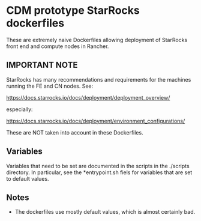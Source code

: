 # CDM prototype StarRocks dockerfiles

These are extremely naive Dockerfiles allowing deployment of StarRocks front end and
compute nodes in Rancher.

## IMPORTANT NOTE

StarRocks has many recommendations and requirements for the machines running the FE and CN nodes.
See:

https://docs.starrocks.io/docs/deployment/deployment_overview/

especially:

https://docs.starrocks.io/docs/deployment/environment_configurations/

These are NOT taken into account in these Dockerfiles.

## Variables

Variables that need to be set are documented in the scripts in the ./scripts directory.
In particular, see the *entrypoint.sh fiels for variables that are set to default values.

## Notes

* The dockerfiles use mostly default values, which is almost certainly bad.
